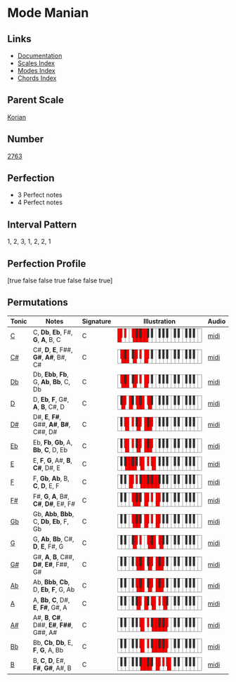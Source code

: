# Mode Manian

## Links

- [Documentation](index.md)
- [Scales Index](Scales.md)
- [Modes Index](Modes.md)
- [Chords Index](Chords.md)

## Parent Scale

[Korian](ScaleKorian.md)

## Number

[2763](https://ianring.com/musictheory/scales/2763)

## Perfection

- 3 Perfect notes
- 4 Perfect notes

## Interval Pattern

1, 2, 3, 1, 2, 2, 1

## Perfection Profile

[true false false true false false true]

## Permutations

| Tonic | Notes | Signature | Illustration | Audio |
|-------|-------|-----------|--------------|-------|
| [C](ModeCNaturalManian.md) | C, **Db**, **Eb**, F#, **G**, **A**, B, C | C | ![CNaturalManian](ModeCNaturalManian.png) | [midi](https://github.com/edipermadi/music/blob/main/docs/ModeCNaturalManian.mid?raw=true) |
| [C#](ModeCSharpManian.md) | C#, **D**, **E**, F##, **G#**, **A#**, B#, C# | C | ![CSharpManian](ModeCSharpManian.png) | [midi](https://github.com/edipermadi/music/blob/main/docs/ModeCSharpManian.mid?raw=true) |
| [Db](ModeDFlatManian.md) | Db, **Ebb**, **Fb**, G, **Ab**, **Bb**, C, Db | C | ![DFlatManian](ModeDFlatManian.png) | [midi](https://github.com/edipermadi/music/blob/main/docs/ModeDFlatManian.mid?raw=true) |
| [D](ModeDNaturalManian.md) | D, **Eb**, **F**, G#, **A**, **B**, C#, D | C | ![DNaturalManian](ModeDNaturalManian.png) | [midi](https://github.com/edipermadi/music/blob/main/docs/ModeDNaturalManian.mid?raw=true) |
| [D#](ModeDSharpManian.md) | D#, **E**, **F#**, G##, **A#**, **B#**, C##, D# | C | ![DSharpManian](ModeDSharpManian.png) | [midi](https://github.com/edipermadi/music/blob/main/docs/ModeDSharpManian.mid?raw=true) |
| [Eb](ModeEFlatManian.md) | Eb, **Fb**, **Gb**, A, **Bb**, **C**, D, Eb | C | ![EFlatManian](ModeEFlatManian.png) | [midi](https://github.com/edipermadi/music/blob/main/docs/ModeEFlatManian.mid?raw=true) |
| [E](ModeENaturalManian.md) | E, **F**, **G**, A#, **B**, **C#**, D#, E | C | ![ENaturalManian](ModeENaturalManian.png) | [midi](https://github.com/edipermadi/music/blob/main/docs/ModeENaturalManian.mid?raw=true) |
| [F](ModeFNaturalManian.md) | F, **Gb**, **Ab**, B, **C**, **D**, E, F | C | ![FNaturalManian](ModeFNaturalManian.png) | [midi](https://github.com/edipermadi/music/blob/main/docs/ModeFNaturalManian.mid?raw=true) |
| [F#](ModeFSharpManian.md) | F#, **G**, **A**, B#, **C#**, **D#**, E#, F# | C | ![FSharpManian](ModeFSharpManian.png) | [midi](https://github.com/edipermadi/music/blob/main/docs/ModeFSharpManian.mid?raw=true) |
| [Gb](ModeGFlatManian.md) | Gb, **Abb**, **Bbb**, C, **Db**, **Eb**, F, Gb | C | ![GFlatManian](ModeGFlatManian.png) | [midi](https://github.com/edipermadi/music/blob/main/docs/ModeGFlatManian.mid?raw=true) |
| [G](ModeGNaturalManian.md) | G, **Ab**, **Bb**, C#, **D**, **E**, F#, G | C | ![GNaturalManian](ModeGNaturalManian.png) | [midi](https://github.com/edipermadi/music/blob/main/docs/ModeGNaturalManian.mid?raw=true) |
| [G#](ModeGSharpManian.md) | G#, **A**, **B**, C##, **D#**, **E#**, F##, G# | C | ![GSharpManian](ModeGSharpManian.png) | [midi](https://github.com/edipermadi/music/blob/main/docs/ModeGSharpManian.mid?raw=true) |
| [Ab](ModeAFlatManian.md) | Ab, **Bbb**, **Cb**, D, **Eb**, **F**, G, Ab | C | ![AFlatManian](ModeAFlatManian.png) | [midi](https://github.com/edipermadi/music/blob/main/docs/ModeAFlatManian.mid?raw=true) |
| [A](ModeANaturalManian.md) | A, **Bb**, **C**, D#, **E**, **F#**, G#, A | C | ![ANaturalManian](ModeANaturalManian.png) | [midi](https://github.com/edipermadi/music/blob/main/docs/ModeANaturalManian.mid?raw=true) |
| [A#](ModeASharpManian.md) | A#, **B**, **C#**, D##, **E#**, **F##**, G##, A# | C | ![ASharpManian](ModeASharpManian.png) | [midi](https://github.com/edipermadi/music/blob/main/docs/ModeASharpManian.mid?raw=true) |
| [Bb](ModeBFlatManian.md) | Bb, **Cb**, **Db**, E, **F**, **G**, A, Bb | C | ![BFlatManian](ModeBFlatManian.png) | [midi](https://github.com/edipermadi/music/blob/main/docs/ModeBFlatManian.mid?raw=true) |
| [B](ModeBNaturalManian.md) | B, **C**, **D**, E#, **F#**, **G#**, A#, B | C | ![BNaturalManian](ModeBNaturalManian.png) | [midi](https://github.com/edipermadi/music/blob/main/docs/ModeBNaturalManian.mid?raw=true) |

